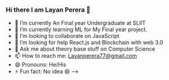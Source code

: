 ### Hi there I am Layan Perera 👋

- 🔭 I’m currently An Final year Undergraduate at SLIIT
- 🌱 I’m currently learning ML for My Final year project.
- 👯 I’m looking to collaborate on JavaScript
- 🤔 I’m looking for help React.js and Blockchain with web 3.0
- 💬 Ask me about theory base stuff on Computer Science 
- 📫 How to reach me: Layanperera77@gmail.com
- 😄 Pronouns: He/His
- ⚡ Fun fact: No idea 😄 
-->
